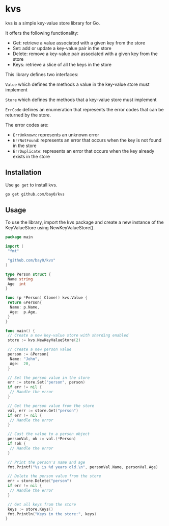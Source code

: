 # kvs

kvs is a simple key-value store library for Go.

It offers the following functionality:

* Get: retrieve a value associated with a given key from the store
* Set: add or update a key-value pair in the store
* Delete: remove a key-value pair associated with a given key from the store
* Keys: retrieve a slice of all the keys in the store

This library defines two interfaces:

`Value` which defines the methods a value in the key-value store must implement

`Store` which defines the methods that a key-value store must implement

`ErrCode` defines an enumeration that represents the error codes that can be returned by the store.

The error codes are:

* `ErrUnknown`: represents an unknown error
* `ErrNotFound`: represents an error that occurs when the key is not found in the store
* `ErrDuplicate`: represents an error that occurs when the key already exists in the store

## Installation

Use `go get` to install kvs.

```bash
go get github.com/bay0/kvs
```

## Usage

To use the library, import the kvs package and create a new instance of the KeyValueStore using NewKeyValueStore().

```go
package main

import (
 "fmt"

 "github.com/bay0/kvs"
)

type Person struct {
 Name string
 Age  int
}

func (p *Person) Clone() kvs.Value {
 return &Person{
  Name: p.Name,
  Age:  p.Age,
 }
}

func main() {
 // Create a new key-value store with sharding enabled
 store := kvs.NewKeyValueStore(2)

 // Create a new person value
 person := &Person{
  Name: "John",
  Age:  20,
 }

 // Set the person value in the store
 err := store.Set("person", person)
 if err != nil {
  // Handle the error
 }

 // Get the person value from the store
 val, err := store.Get("person")
 if err != nil {
  // Handle the error
 }

 // Cast the value to a person object
 personVal, ok := val.(*Person)
 if !ok {
  // Handle the error
 }

 // Print the person's name and age
 fmt.Printf("%s is %d years old.\n", personVal.Name, personVal.Age)

 // Delete the person value from the store
 err = store.Delete("person")
 if err != nil {
  // Handle the error
 }

 // Get all keys from the store
 keys := store.Keys()
 fmt.Println("Keys in the store:", keys)
}

```
